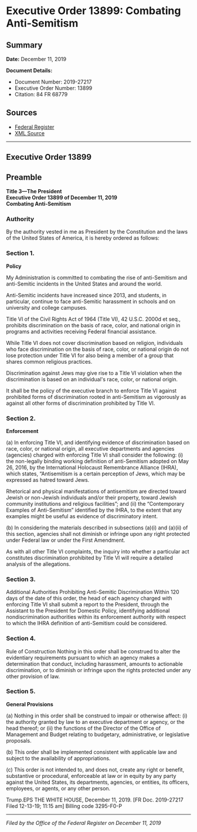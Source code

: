 # Executive Order 13899: Combating Anti-Semitism

## Summary

**Date:** December 11, 2019

**Document Details:**
- Document Number: 2019-27217
- Executive Order Number: 13899
- Citation: 84 FR 68779

## Sources
- [Federal Register](https://www.federalregister.gov/documents/2019/12/16/2019-27217/combating-anti-semitism)
- [XML Source](https://www.federalregister.gov/documents/full_text/xml/2019/12/16/2019-27217.xml)

---

## Executive Order 13899

## Preamble

**Title 3—The President**  
**Executive Order 13899 of December 11, 2019**  
**Combating Anti-Semitism**

### Authority

By the authority vested in me as President by the Constitution and the laws of the United States of America, it is hereby ordered as follows:
### Section 1.

**Policy**

My Administration is committed to combating the rise of anti-Semitism and anti-Semitic incidents in the United States and around the world.

Anti-Semitic incidents have increased since 2013, and students, in particular, continue to face anti-Semitic harassment in schools and on university and college campuses.

Title VI of the Civil Rights Act of 1964 (Title VI), 42 U.S.C. 2000d 
et seq.,
prohibits discrimination on the basis of race, color, and national origin in programs and activities receiving Federal financial assistance.

While Title VI does not cover discrimination based on religion, individuals who face discrimination on the basis of race, color, or national origin do not lose protection under Title VI for also being a member of a group that shares common religious practices.

Discrimination against Jews may give rise to a Title VI violation when the discrimination is based on an individual's race, color, or national origin.

It shall be the policy of the executive branch to enforce Title VI against prohibited forms of discrimination rooted in anti-Semitism as vigorously as against all other forms of discrimination prohibited by Title VI.
### Section 2.

**Enforcement**

(a) In enforcing Title VI, and identifying evidence of discrimination based on race, color, or national origin, all executive departments and agencies (agencies) charged with enforcing Title VI shall consider the following:
    (i) the non-legally binding working definition of anti-Semitism adopted on May 26, 2016, by the International Holocaust Remembrance Alliance (IHRA), which states, “Antisemitism is a certain perception of Jews, which may be expressed as hatred toward Jews.

Rhetorical and physical manifestations of antisemitism are directed toward Jewish or non-Jewish individuals and/or their property, toward Jewish community institutions and religious facilities”; and
    (ii) the “Contemporary Examples of Anti-Semitism” identified by the IHRA, to the extent that any examples might be useful as evidence of discriminatory intent.

(b) In considering the materials described in subsections (a)(i) and (a)(ii) of this section, agencies shall not diminish or infringe upon any right protected under Federal law or under the First Amendment.

As with all other Title VI complaints, the inquiry into whether a particular act constitutes discrimination prohibited by Title VI will require a detailed analysis of the allegations.
### Section 3.

Additional Authorities Prohibiting Anti-Semitic Discrimination
Within 120 days of the date of this order, the head of each agency charged with enforcing Title VI shall submit a report to the President, through the Assistant to the President for Domestic Policy, identifying additional nondiscrimination authorities within its enforcement authority with respect to which the IHRA definition of anti-Semitism could be considered.
### Section 4.

Rule of Construction
Nothing in this order shall be construed to alter the evidentiary requirements pursuant to which an agency makes a determination that conduct, including harassment, amounts to actionable 
discrimination, or to diminish or infringe upon the rights protected under any other provision of law.
### Section 5.

**General Provisions**

(a) Nothing in this order shall be construed to impair or otherwise affect:
    (i) the authority granted by law to an executive department or agency, or the head thereof; or
    (ii) the functions of the Director of the Office of Management and Budget relating to budgetary, administrative, or legislative proposals.

(b) This order shall be implemented consistent with applicable law and subject to the availability of appropriations.

(c) This order is not intended to, and does not, create any right or benefit, substantive or procedural, enforceable at law or in equity by any party against the United States, its departments, agencies, or entities, its officers, employees, or agents, or any other person.

Trump.EPS
THE WHITE HOUSE,
December 11, 2019.
[FR Doc. 2019-27217 
Filed 12-13-19; 11:15 am]
Billing code 3295-F0-P

---

*Filed by the Office of the Federal Register on December 11, 2019*
